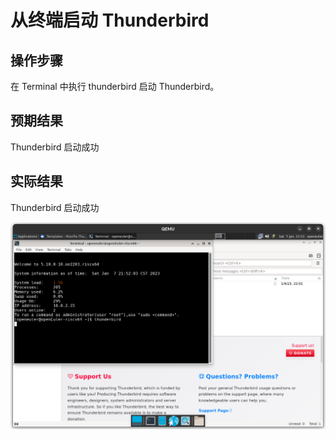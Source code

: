 # 从终端启动 Thunderbird

## 操作步骤

在 Terminal 中执行 thunderbird 启动 Thunderbird。

## 预期结果

Thunderbird 启动成功

## 实际结果

Thunderbird 启动成功

![Thunderbird从终端启动成功](./img/thunderbird-launch-terminal.png)
